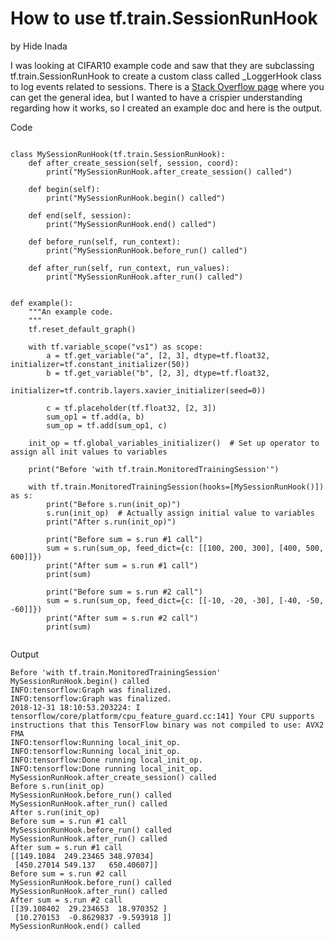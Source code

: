 # How to use tf.train.SessionRunHook
by Hide Inada

I was looking at CIFAR10 example code and saw that they are subclassing tf.train.SessionRunHook to create a
custom class called  _LoggerHook class to log events related to sessions.
There is a [Stack Overflow page](https://stackoverflow.com/questions/45532365/is-there-any-tutorial-for-tf-train-sessionrunhook) where you can get the general idea, but I wanted to have a crispier understanding regarding how it works, so I created an example doc and here is the output. 

Code
```

class MySessionRunHook(tf.train.SessionRunHook):
    def after_create_session(self, session, coord):
        print("MySessionRunHook.after_create_session() called")

    def begin(self):
        print("MySessionRunHook.begin() called")

    def end(self, session):
        print("MySessionRunHook.end() called")

    def before_run(self, run_context):
        print("MySessionRunHook.before_run() called")

    def after_run(self, run_context, run_values):
        print("MySessionRunHook.after_run() called")


def example():
    """An example code.
    """
    tf.reset_default_graph()

    with tf.variable_scope("vs1") as scope:
        a = tf.get_variable("a", [2, 3], dtype=tf.float32, initializer=tf.constant_initializer(50))
        b = tf.get_variable("b", [2, 3], dtype=tf.float32,
                            initializer=tf.contrib.layers.xavier_initializer(seed=0))

        c = tf.placeholder(tf.float32, [2, 3])
        sum_op1 = tf.add(a, b)
        sum_op = tf.add(sum_op1, c)

    init_op = tf.global_variables_initializer()  # Set up operator to assign all init values to variables

    print("Before 'with tf.train.MonitoredTrainingSession'")

    with tf.train.MonitoredTrainingSession(hooks=[MySessionRunHook()]) as s:
        print("Before s.run(init_op)")
        s.run(init_op)  # Actually assign initial value to variables
        print("After s.run(init_op)")

        print("Before sum = s.run #1 call")
        sum = s.run(sum_op, feed_dict={c: [[100, 200, 300], [400, 500, 600]]})
        print("After sum = s.run #1 call")
        print(sum)

        print("Before sum = s.run #2 call")
        sum = s.run(sum_op, feed_dict={c: [[-10, -20, -30], [-40, -50, -60]]})
        print("After sum = s.run #2 call")
        print(sum)


```

Output
```
Before 'with tf.train.MonitoredTrainingSession'
MySessionRunHook.begin() called
INFO:tensorflow:Graph was finalized.
INFO:tensorflow:Graph was finalized.
2018-12-31 18:10:53.203224: I tensorflow/core/platform/cpu_feature_guard.cc:141] Your CPU supports instructions that this TensorFlow binary was not compiled to use: AVX2 FMA
INFO:tensorflow:Running local_init_op.
INFO:tensorflow:Running local_init_op.
INFO:tensorflow:Done running local_init_op.
INFO:tensorflow:Done running local_init_op.
MySessionRunHook.after_create_session() called
Before s.run(init_op)
MySessionRunHook.before_run() called
MySessionRunHook.after_run() called
After s.run(init_op)
Before sum = s.run #1 call
MySessionRunHook.before_run() called
MySessionRunHook.after_run() called
After sum = s.run #1 call
[[149.1084  249.23465 348.97034]
 [450.27014 549.137   650.40607]]
Before sum = s.run #2 call
MySessionRunHook.before_run() called
MySessionRunHook.after_run() called
After sum = s.run #2 call
[[39.108402  29.234653  18.970352 ]
 [10.270153  -0.8629837 -9.593918 ]]
MySessionRunHook.end() called
```
